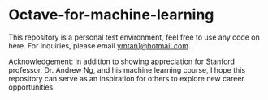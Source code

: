 # Octave-for-machine-learning

This repository is a personal test environment, feel free to use any code on here.
For inquiries, please email ymtan1@hotmail.com.

Acknowledgement: In addition to showing appreciation for Stanford professor, Dr. Andrew Ng, and his machine learning course, I hope this repository can serve as an inspiration for others to explore new career opportunities.
